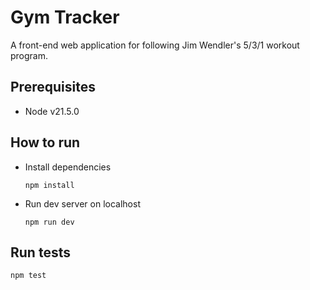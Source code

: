 # Gym Tracker
A front-end web application for following Jim Wendler's 5/3/1 workout program.

## Prerequisites
- Node v21.5.0

## How to run
- Install dependencies
  ```
  npm install
  ```
- Run dev server on localhost
  ```
  npm run dev
  ```

## Run tests
```
npm test
```
